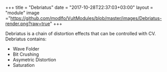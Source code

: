 +++
title = "Debriatus"
date = "2017-10-28T22:37:03+03:00"
layout = "module"
image ="https://github.com/modlfo/VultModules/blob/master/images/Debriatus-render.png?raw=true"
+++

Debriatus is a chain of distortion effects that can be controlled with CV. Debriatus contains:

- Wave Folder
- Bit Crushing
- Asymetric Distortion
- Saturation
